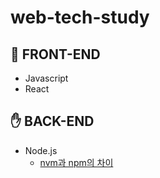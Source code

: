 # web-tech-study

## 🤚 FRONT-END
- Javascript
- React

## ✋ BACK-END  
- Node.js
  - [nvm과 npm의 차이](./docs/node/nvm-npm.md)
  